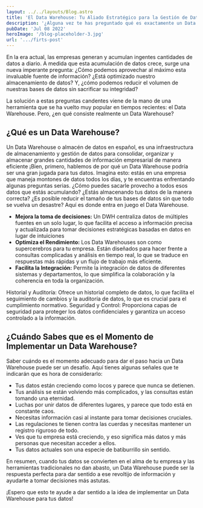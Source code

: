 ```yaml
---
layout: ../../layouts/Blog.astro
title: 'El Data Warehouse: Tu Aliado Estratégico para la Gestión de Datos'
description: '¿Alguna vez te has preguntado qué es exactamente un Data Warehouse y para qué se utiliza?'
pubDate: 'Jul 08 2022'
heroImage: '/blog-placeholder-3.jpg'
url: '.../firts-post'
---
```


En la era actual, las empresas generan y acumulan ingentes cantidades de datos a diario. A medida que esta acumulación de datos crece, surge una nueva imperante pregunta: ¿Cómo podemos aprovechar al máximo esta invaluable fuente de información? ¿Está optimizado nuestro almacenamiento de datos? Y, ¿cómo podemos reducir el volumen de nuestras bases de datos sin sacrificar su integridad?

La solución a estas preguntas candentes viene de la mano de una herramienta que se ha vuelto muy popular en tiempos recientes: el Data Warehouse. Pero, ¿en qué consiste realmente un Data Warehouse?

## ¿Qué es un Data Warehouse?
Un Data Warehouse o almacén de datos en español, es una infraestructura de almacenamiento y gestión de datos para consolidar, organizar y almacenar grandes cantidades de información empresarial de manera eficiente
¡Bien, primero, hablemos de por qué un Data Warehouse podría ser una gran jugada para tus datos. Imagina esto: estás en una empresa que maneja montones de datos todos los días, y te encuentras enfrentando algunas preguntas serias. ¿Cómo puedes sacarle provecho a todos esos datos que estás acumulando? ¿Estás almacenando tus datos de la manera correcta? ¿Es posible reducir el tamaño de tus bases de datos sin que todo se vuelva un desastre? Aquí es donde entra en juego el Data Warehouse.

- **Mejora la toma de decisiones:** Un DWH centraliza datos de múltiples fuentes en un solo lugar, lo que facilita el acceso a información precisa y actualizada para tomar decisiones estratégicas basadas en datos en lugar de intuiciones
- **Optimiza el Rendimiento:** Los Data Warehouses son como supercerebros para tu empresa. Están diseñados para hacer frente a consultas complicadas y análisis en tiempo real, lo que se traduce en respuestas más rápidas y un flujo de trabajo más eficiente.
- **Facilita la Integración:** Permite la integración de datos de diferentes sistemas y departamentos, lo que simplifica la colaboración y la coherencia en toda la organización.

Historial y Auditoría: Ofrece un historial completo de datos, lo que facilita el seguimiento de cambios y la auditoría de datos, lo que es crucial para el cumplimiento normativo.
Seguridad y Control: Proporciona capas de seguridad para proteger los datos confidenciales y garantiza un acceso controlado a la información.

## ¿Cuándo Sabes que es el Momento de Implementar un Data Warehouse?
Saber cuándo es el momento adecuado para dar el paso hacia un Data Warehouse puede ser un desafío. Aquí tienes algunas señales que te indicarán que es hora de considerarlo:
- Tus datos están creciendo como locos y parece que nunca se detienen.
- Tus análisis se están volviendo más complicados, y las consultas están tomando una eternidad.
- Luchas por unir datos de diferentes lugares, y parece que todo está en constante caos.
- Necesitas información casi al instante para tomar decisiones cruciales.
- Las regulaciones te tienen contra las cuerdas y necesitas mantener un registro riguroso de todo.
- Ves que tu empresa está creciendo, y eso significa más datos y más personas que necesitan acceder a ellos.
- Tus datos actuales son una especie de batiburrillo sin sentido.

En resumen, cuando tus datos se convierten en el alma de tu empresa y las herramientas tradicionales no dan abasto, un Data Warehouse puede ser la respuesta perfecta para dar sentido a ese revoltijo de información y ayudarte a tomar decisiones más astutas.

¡Espero que esto te ayude a dar sentido a la idea de implementar un Data Warehouse para tus datos!